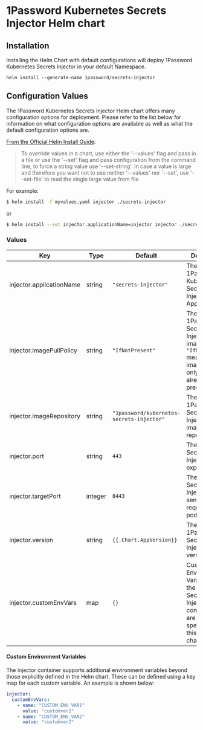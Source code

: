 # 1Password Kubernetes Secrets Injector Helm chart

## Installation

Installing the Helm Chart with default configurations will deploy 1Password Kubernetes Secrets Injector in your default Namespace.

```
helm install --generate-name 1password/secrets-injector
```

## Configuration Values

The 1Password Kubernetes Secrets Injector Helm chart offers many configuration options for deployment. Please refer to the list below for information on what configuration options are available as well as what the default configuration options are.

[From the Official Helm Install Guide](https://helm.sh/docs/helm/helm_install/#helm-install):

> To override values in a chart, use either the '--values' flag and pass in a file or use the '--set' flag and pass configuration from the command line, to force a string value use '--set-string'. In case a value is large and therefore you want not to use neither '--values' nor '--set', use '--set-file' to read the single large value from file.

For example:

```bash
$ helm install -f myvalues.yaml injector ./secrets-injector
```

or

```bash
$ helm install --set injector.applicationName=injector injector ./secrets-injector
```

### Values

| Key                      | Type    | Default                                   | Description                                                                                                                               |
| ------------------------ | ------- | ----------------------------------------- | ----------------------------------------------------------------------------------------------------------------------------------------- |
| injector.applicationName | string  | `"secrets-injector"`                      | The name of 1Password Kubernetes Secrets Injector Application                                                                             |
| injector.imagePullPolicy | string  | `"IfNotPresent"`                          | The 1Password Secrets Injector docker image policy. `"IfNotPresent"` means the image is pulled only if it is not already present locally. |
| injector.imageRepository | string  | `"1password/kubernetes-secrets-injector"` | The 1Password Secrets Injector docker image repository                                                                                    |
| injector.port            | string  | `443`                                     | The port the Secrets Injector exposes                                                                                                     |
| injector.targetPort      | integer | `8443`                                    | The port the Secrets Injector API sends requests to the pod                                                                               |
| injector.version         | string  | `{{.Chart.AppVersion}}`                   | The 1Password Secrets Injector version to pull.                                                                                           |
| injector.customEnvVars   | map     | `{}`                                      | Custom Environment Variables for the 1Password Secrets Injector container that are not specified in this helm chart.                      |

#### Custom Environment Variables

The injector container supports additional environment variables beyond those explicitly defined in the Helm chart. These can be defined using a key map for each custom variable. An example is shown below:

```yaml
injector:
  customEnvVars:
    - name: "CUSTOM_ENV_VAR1"
      value: "customvar2"
    - name: "CUSTOM_ENV_VAR2"
      value: "customvar2"
```

